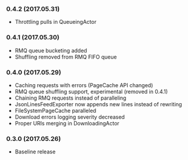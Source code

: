 ### 0.4.2 (2017.05.31)
* Throttling pulls in QueueingActor

### 0.4.1 (2017.05.30)
* RMQ queue bucketing added
* Shuffling removed from RMQ FIFO queue

### 0.4.0 (2017.05.29)
* Caching requests with errors (PageCache API changed)
* RMQ queue shuffling support, experimental (removed in 0.4.1)
* Chaining RMQ requests instead of paralleling
* JsonLinesFeedExporter now appends new lines instead of rewriting
* FileSystemPageCache paralleled
* Download errors logging severity decreased
* Proper URIs merging in DownloadingActor

### 0.3.0 (2017.05.26)
* Baseline release
